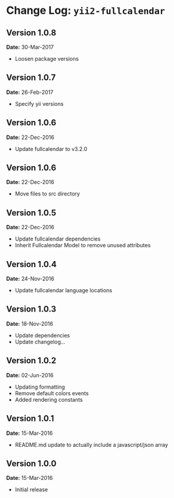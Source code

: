 Change Log: `yii2-fullcalendar`
===============================

## Version 1.0.8

**Date:** 30-Mar-2017

- Loosen package versions

## Version 1.0.7

**Date:** 26-Feb-2017

- Specify yii versions

## Version 1.0.6

**Date:** 22-Dec-2016

- Update fullcalendar to v3.2.0

## Version 1.0.6

**Date:** 22-Dec-2016

- Move files to src directory

## Version 1.0.5

**Date:** 22-Dec-2016

- Update fullcalendar dependencies
- Inherit Fullcalendar Model to remove unused attributes

## Version 1.0.4

**Date:** 24-Nov-2016

- Update fullcalendar language locations

## Version 1.0.3

**Date:** 18-Nov-2016

- Update dependencies
- Update changelog...

## Version 1.0.2

**Date:** 02-Jun-2016

- Updating formatting
- Remove default colors events
- Added rendering constants


## Version 1.0.1

**Date:** 15-Mar-2016

- README.md update to actually include a javascript/json array


## Version 1.0.0

**Date:** 15-Mar-2016

- Initial release